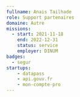 ```yaml
---
fullname: Anais Tailhade
role: Support partenaires
domaine: Autre
missions:
  - start: 2021-11-18
    end: 2022-12-31
    status: service
    employer: DINUM
badges:
  - segur
startups:
    - datapass
    - api.gouv.fr
    - mon-compte-pro
---
```


